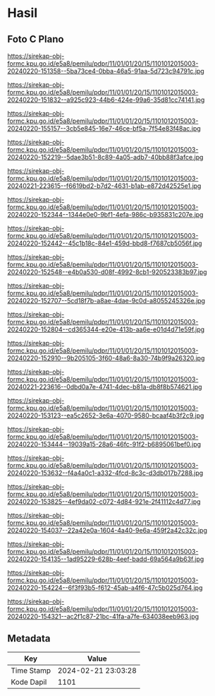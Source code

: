 # Hasil

## Foto C Plano

https://sirekap-obj-formc.kpu.go.id/e5a8/pemilu/pdpr/11/01/01/20/15/1101012015003-20240220-151358--5ba73ce4-0bba-46a5-91aa-5d723c94791c.jpg

https://sirekap-obj-formc.kpu.go.id/e5a8/pemilu/pdpr/11/01/01/20/15/1101012015003-20240220-151832--a925c923-44b6-424e-99a6-35d81cc74141.jpg

https://sirekap-obj-formc.kpu.go.id/e5a8/pemilu/pdpr/11/01/01/20/15/1101012015003-20240220-155157--3cb5e845-16e7-46ce-bf5a-7f54e83f48ac.jpg

https://sirekap-obj-formc.kpu.go.id/e5a8/pemilu/pdpr/11/01/01/20/15/1101012015003-20240220-152219--5dae3b51-8c89-4a05-adb7-40bb88f3afce.jpg

https://sirekap-obj-formc.kpu.go.id/e5a8/pemilu/pdpr/11/01/01/20/15/1101012015003-20240221-223615--f6619bd2-b7d2-4631-b1ab-e872d42525e1.jpg

https://sirekap-obj-formc.kpu.go.id/e5a8/pemilu/pdpr/11/01/01/20/15/1101012015003-20240220-152344--1344e0e0-9bf1-4efa-986c-b935831c207e.jpg

https://sirekap-obj-formc.kpu.go.id/e5a8/pemilu/pdpr/11/01/01/20/15/1101012015003-20240220-152442--45c1b18c-84e1-459d-bbd8-f7687cb5056f.jpg

https://sirekap-obj-formc.kpu.go.id/e5a8/pemilu/pdpr/11/01/01/20/15/1101012015003-20240220-152548--e4b0a530-d08f-4992-8cb1-920523383b97.jpg

https://sirekap-obj-formc.kpu.go.id/e5a8/pemilu/pdpr/11/01/01/20/15/1101012015003-20240220-152707--5cd18f7b-a8ae-4dae-9c0d-a8055245326e.jpg

https://sirekap-obj-formc.kpu.go.id/e5a8/pemilu/pdpr/11/01/01/20/15/1101012015003-20240220-152804--cd365344-e20e-413b-aa6e-e01d4d71e59f.jpg

https://sirekap-obj-formc.kpu.go.id/e5a8/pemilu/pdpr/11/01/01/20/15/1101012015003-20240220-152910--9b205105-3f60-48a6-8a30-74b9f9a26320.jpg

https://sirekap-obj-formc.kpu.go.id/e5a8/pemilu/pdpr/11/01/01/20/15/1101012015003-20240221-223616--0dbd0a7e-4741-4dec-b81a-db8f8b574621.jpg

https://sirekap-obj-formc.kpu.go.id/e5a8/pemilu/pdpr/11/01/01/20/15/1101012015003-20240220-153123--ea5c2652-3e6a-4070-9580-bcaaf4b3f2c9.jpg

https://sirekap-obj-formc.kpu.go.id/e5a8/pemilu/pdpr/11/01/01/20/15/1101012015003-20240220-153444--19039a15-28a6-46fc-91f2-b6895061bef0.jpg

https://sirekap-obj-formc.kpu.go.id/e5a8/pemilu/pdpr/11/01/01/20/15/1101012015003-20240220-153632--f4a4a0c1-a332-4fcd-8c3c-d3db017b7288.jpg

https://sirekap-obj-formc.kpu.go.id/e5a8/pemilu/pdpr/11/01/01/20/15/1101012015003-20240220-153825--4ef9da02-c072-4d84-921e-2f41112c4d77.jpg

https://sirekap-obj-formc.kpu.go.id/e5a8/pemilu/pdpr/11/01/01/20/15/1101012015003-20240220-154037--22a42e0a-1604-4a40-9e6a-459f2a42c32c.jpg

https://sirekap-obj-formc.kpu.go.id/e5a8/pemilu/pdpr/11/01/01/20/15/1101012015003-20240220-154135--1ad95229-628b-4eef-badd-69a564a9b63f.jpg

https://sirekap-obj-formc.kpu.go.id/e5a8/pemilu/pdpr/11/01/01/20/15/1101012015003-20240220-154224--6f3f93b5-f612-45ab-a4f6-47c5b025d764.jpg

https://sirekap-obj-formc.kpu.go.id/e5a8/pemilu/pdpr/11/01/01/20/15/1101012015003-20240220-154321--ac2f1c87-21bc-41fa-a7fe-634038eeb963.jpg


## Metadata

| Key        | Value               |
| ---------- | ------------------- |
| Time Stamp | 2024-02-21 23:03:28 |
| Kode Dapil | 1101                |




